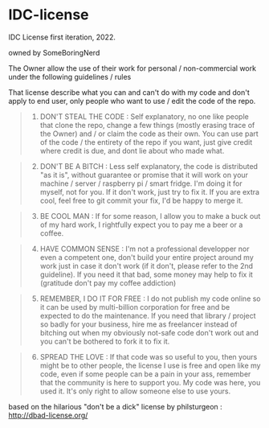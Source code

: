 # IDC-license

IDC License first iteration, 2022.

owned by SomeBoringNerd

The Owner allow the use of their work for personal / non-commercial work under the following guidelines / rules

That license describe what you can and can't do with my code and don't apply to end user, only people who want to use / edit the code of the repo.

> 1. DON'T STEAL THE CODE : 
Self explanatory, no one like people that clone the repo, change a few things (mostly erasing trace of the Owner) and / or claim the code as their own. You can use part of the code / the entirety of the repo if you want, just give credit where credit is due, and dont lie about who made what.

> 2. DON'T BE A BITCH : 
Less self explanatory, the code is distributed "as it is", without guarantee or promise that it will work on your machine / server / raspberry pi / smart fridge. I'm doing it for myself, not for you. If it don't work, just try to fix it. If you are extra cool, feel free to git commit your fix, I'd be happy to merge it.

> 3. BE COOL MAN : 
If for some reason, I allow you to make a buck out of my hard work, I rightfully expect you to pay me a beer or a coffee.

> 4. HAVE COMMON SENSE : 
I'm not a professional developper nor even a competent one, don't build your entire project around my work just in case it don't work (if it don't, please refer to the 2nd guideline). If you need it that bad, some money may help to fix it (gratitude don't pay my coffee addiction)

> 5. REMEMBER, I DO IT FOR FREE : 
I do not publish my code online so it can be used by multi-billion corporation for free and be expected to do the maintenance. If you need that library / project so badly for your business, hire me as freelancer instead of bitching out when my obviously not-safe code don't work out and you can't be bothered to fork it to fix it.

> 6. SPREAD THE LOVE : 
If that code was so useful to you, then yours might be to other people, the license I use is free and open like my code, even if some people can be a pain in your ass, remember that the community is here to support you. My code was here, you used it. It's only right to allow someone else to use yours.

based on the hilarious "don't be a dick" license by philsturgeon : 
http://dbad-license.org/
